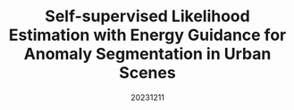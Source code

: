 ---
title: "Self-supervised Likelihood Estimation with Energy Guidance for Anomaly Segmentation in Urban Scenes"
date: 20231211
category: "vision"
# author_list: "Rui Shu; Cairong Zhao; Shuyang Feng; Liang Zhu; Duoqian Miao"
author_list: "Yuanpeng Tu; Yuxi Li; Boshen Zhang; Liang Liu; Jiangning Zhang; Yabiao Wang; Chengjie Wang; Cai Rong Zhao"
pub_in: "AAAI 24"
pdf_url: "https://arxiv.org/abs/2302.06815"
code_url: "https://github.com/yuanpengtu/SLEEG"
img_path1: "EEGA.png"
---